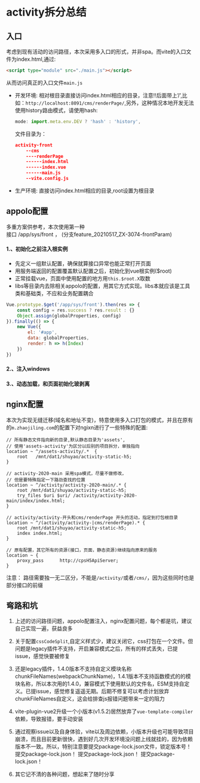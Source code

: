 # activity拆分总结

## 入口

考虑到现有活动的访问路径，本次采用多入口的形式，并非spa。而vite的入口文件为index.html,通过:
```html
<script type="module" src="./main.js"></script>
```
从而访问真正的入口文件`main.js`

- 开发环境:
相对根目录直接访问index.html相应的目录，注意!!后面带上’/’,比如：`http://localhost:8091/cms/renderPage/`,另外，这种情况本地开发无法使用history路由模式，请使用hash:

    ```js
    mode: import.meta.env.DEV ? 'hash' : 'history',
    ````

    文件目录为：

    ```json
    activity-front
        --cms
        ----renderPage
        ------index.html
        ------index.vue
        ------main.js
        --vite.config.js
    ````

- 生产环境: 
直接访问index.html相应的目录,root设置为根目录

## appolo配置

多重方案供参考，本次使用第一种<br>
接口 /app/sys/front ， (分支feature_20210517_ZX-3074-frontParam)

#### 1.、初始化之前注入根实例
- 先定义一组默认配置，确保就算接口异常也能正常打开页面
- 用服务端返回的配置覆盖默认配置之后，初始化到vue根实例($root)
- 正常挂载vue，页面中使用配置的地方用`this.$root.X`取数
- libs等目录内去除相关appolo的配置，用其它方式实现。libs本就应该是工具类和基础类，不应和业务配置耦合
```js
Vue.prototype.$get('/app/sys/front').then(res => {
    const config = res.success ? res.result : {}
    Object.assign(globalProperties, config)
}).finally(() => {
    new Vue({
        el: '#app',
        data: globalProperties,
        render: h => h(Index)
    })
})
```

#### 2.、注入windows

#### 3.、动态加载，和页面初始化玻剥离

## nginx配置
本次为实现无缝迁移(域名和地址不变)，特意使用多入口打包的模式，并且在原有的`m.zhaojiling.com`的配置下对ngixn进行了一些特殊的配置:

```node
// 所有静态文件指向新的目录,默认静态目录为'assets',
// 使用'assets-activity'为区分以后别的项目拆分，单独指向
location ~ ^/assets-activity/.*  {
    root   /mnt/dat1/shuyao/activity-static-h5;
}

// activity-2020-main 采用spa模式，尽量不做修改，
// 但是要特殊指定一下路劲查找的位置
location ~ ^/activity/activity-2020-main/.* {
    root /mnt/dat1/shuyao/activity-static-h5;
    try_files $uri $uri/ /activity/activity-2020-main/index/index.html;
}

// activity/activity-开头和cms/renderPage 开头的活动，指定到打包根目录
location ~ ^/(activity/activity-|cms/renderPage).* {
    root /mnt/dat1/shuyao/activity-static-h5;
    index index.html;
}

// 原有配置，其它所有的资源(接口，页面，静态资源)继续指向原来的服务
location ~ {
    proxy_pass      http://cpsH5ApiServer;
}
````

注意： 路径需要独一无二区分，不能是`/activity/`或者`/cms/`，因为这些同时也是部分接口的前缀

## 弯路和坑

1. 上述的访问路径问题，appolo配置注入，nginx配置问题，每个都是坑，建议自己实现一遍，获益良多

2. 关于配置`cssCodeSplit`,自定义样式少，建议关闭它，css打包在一个文件。但问题是legacy插件不支持，开启兼容模式之后，所有的样式丢失，已提issue，感觉快要被修复

3. 还是legacy插件，1.4.0版本不支持自定义模块名称chunkFileNames(webpackChunkName)，1.4.1版本不支持函数模式的的模块名称，所以本次用的1.4.0，兼容模式下使用默认的文件名，ESM支持自定义。已提issue，感觉修复遥遥无期。后期不修复可以考虑计划放弃chunkFileNames自定义，这会给排查js报错问题带来一定的阻力

4. vite-plugin-vue2升级一个小版本(v1.5.2)居然放弃了`vue-template-compiler`依赖，导致报错，要手动安装

5. 通过观察issue以及自身体验，vite以及周边依赖，小版本升级也可能导致项目崩溃，而且目前更新很快，遇到好几次开发环境没问题上线就挂的，因为依赖版本不一致。所以，特别注意要提交package-lock.json文件，锁定版本号！
提交package-lock.json！
提交package-lock.json！
提交package-lock.json！

6. 其它记不清的各种问题，想起来了随时分享

<style>
    .page-header {
        display: none;
    }
</style>